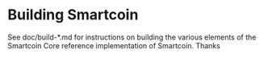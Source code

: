 Building Smartcoin
================

See doc/build-*.md for instructions on building the various
elements of the Smartcoin Core reference implementation of Smartcoin.
Thanks
